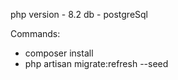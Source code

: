 php version - 8.2
db - postgreSql

Commands:

- composer install
- php artisan migrate:refresh --seed
